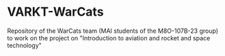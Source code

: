 # VARKT-WarCats
Repository of the WarCats team (MAI students of the M8O-107B-23 group) to work on the project on "Introduction to aviation and rocket and space technology"

